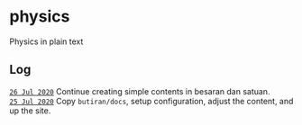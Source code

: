 # physics
Physics in plain text

## Log
[`26 Jul 2020`]() Continue creating simple contents in besaran dan satuan. <br />
[`25 Jul 2020`]() Copy `butiran/docs`, setup configuration, adjust the content, and up the site. <br />

